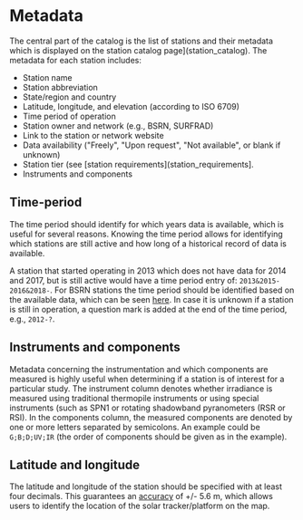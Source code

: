 # Metadata

The central part of the catalog is the list of stations and their metadata which is displayed on the station catalog page](station_catalog). The metadata for each station includes:
* Station name
* Station abbreviation
* State/region and country
* Latitude, longitude, and elevation (according to ISO 6709)
* Time period of operation
* Station owner and network (e.g., BSRN, SURFRAD)
* Link to the station or network website
* Data availability ("Freely", "Upon request", "Not available", or blank if unknown)
* Station tier (see [station requirements](station_requirements].
* Instruments and components

## Time-period
The time period should identify for which years data is available, which is useful for several reasons. Knowing the time period allows for identifying which stations are still active and how long of a historical record of data is available.

A station that started operating in 2013 which does not have data for 2014 and 2017, but is still active would have a time period entry of: `2013&2015-2016&2018-`. For BSRN stations the time period should be identified based on the available data, which can be seen [here](https://dataportals.pangaea.de/bsrn/). In case it is unknown if a station is still in operation, a question mark is added at the end of the time period, e.g., `2012-?`.

## Instruments and components
Metadata concerning the instrumentation and which components are measured is highly useful when determining if a station is of interest for a particular study. The instrument column denotes whether irradiance is measured using traditional thermopile instruments or using special instruments (such as SPN1 or rotating shadowband pyranometers (RSR or RSI). In the components column, the measured components are denoted by one or more letters separated by semicolons. An example could be `G;B;D;UV;IR` (the order of components should be given as in the example).

## Latitude and longitude
The latitude and longitude of the station should be specified with at least four decimals. This guarantees an [accuracy](http://wiki.gis.com/wiki/index.php/Decimal_degrees) of +/- 5.6 m, which allows users to identify the location of the solar tracker/platform on the map.
